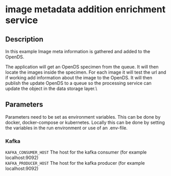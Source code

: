 # image metadata addition enrichment service

## Description
In this example Image meta information is gathered and added to the OpenDS.

The application will get an OpenDS specimen from the queue.
It will then locate the images inside the specimen.
For each image it will test the url and if working add information about the image to the OpenDS.
It will then publish the update OpenDS to a queue so the processing service can update the object in the data storage layer.\

## Parameters
Parameters need to be set as environment variables.
This can be done by docker, docker-compose or kubernetes.
Locally this can be done by setting the variables in the run environment or use of an .env-file.

### Kafka
`KAFKA_CONSUMER_HOST` The host for the kafka consumer (for example localhost:9092)  
`KAFKA_PRODUCER_HOST` The host for the kafka producer (for example localhost:9092)
